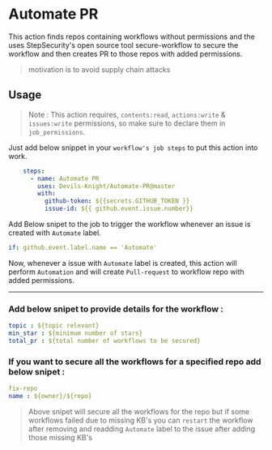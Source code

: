 # Automate PR
This action finds repos containing workflows without permissions and the uses StepSecurity's open source tool secure-workflow to secure the workflow and then creates PR to those repos with added permissions.

>motivation is to avoid supply chain attacks

## Usage
>Note : This action requires, `contents:read`, `actions:write` & `issues:write` permissions, so make sure to declare them in `job_permissions`.

Just add below snippet in your `workflow's job steps` to put this action into work.

```yml
    steps:
      - name: Automate PR
        uses: Devils-Knight/Automate-PR@master
        with:
          github-token: ${{secrets.GITHUB_TOKEN }}
          issue-id: ${{ github.event.issue.number}}

```
Add Below snipet to the job to trigger the workflow whenever an issue is created with `Automate` label.
```yml
if: github.event.label.name == 'Automate'
```

Now, whenever a issue with `Automate` label is created, this action will perform `Automation` and will create `Pull-request` to workflow repo with added permissions.

---

### Add below snipet to provide details for the workflow :
```yml
topic : ${topic relevant}
min_star : ${minimum number of stars}
total_pr : ${total number of workflows to be secured}
```
### If you want to secure all the workflows for a specified repo add below snipet :
```yml
fix-repo
name : ${owner}/${repo}
```
>Above snipet will secure all the workflows for the repo but if some workflows failed due to missing KB's you can `restart` the workflow after removing and readding `Automate` label to the issue after adding those missing KB's